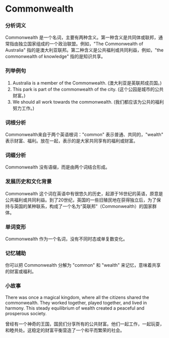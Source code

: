 # Commonwealth

### 分析词义

  

Commonwealth 是一个名词，主要有两种含义。第一种含义是共同体或联邦，通常指由独立国家组成的一个政治联盟。例如，"The Commonwealth of Australia" 指的是澳大利亚联邦。第二种含义是公共福利或共同利益，例如，"the commonwealth of knowledge" 指的是知识共享。

  

### 列举例句

  

1.  Australia is a member of the Commonwealth. (澳大利亚是英联邦成员国。)
2.  This park is part of the commonwealth of the city. (这个公园是城市的公共财富。)
3.  We should all work towards the commonwealth. (我们都应该为公共的福利努力工作。)

  

### 词根分析

  

Commonwealth来自于两个英语根词："common" 表示普通、共同的，"wealth" 表示财富、福利。放在一起，表示的是大家共同享有的福利或财富。

  

### 词缀分析

  

Commonwealth 没有语缀，而是由两个词结合形成。

  

### 发展历史和文化背景

  

Commonwealth 这个词在英语中有很悠久的历史，起源于16世纪的英语，原意是公共福利或共同利益。到了20世纪，英国的一些旧殖民地在获得独立后，为了保持与英国的某种联系，构成了一个名为“英联邦”（Commonwealth）的国家群体。

  

### 单词变形

  

Commonwealth 作为一个名词，没有不同时态或单复数变化。

  

### 记忆辅助

  

你可以把 Commonwealth 分解为 "common" 和 "wealth" 来记忆，意味着共享的财富或福利。

  

### 小故事

  

There was once a magical kingdom, where all the citizens shared the commonwealth. They worked together, played together, and lived in harmony. This steady equilibrium of wealth created a peaceful and prosperous society.

  

曾经有一个神奇的王国，国民们分享所有的公共财富。他们一起工作，一起玩耍，和睦共处。这稳定的财富平衡营造了一个和平而繁荣的社会。
